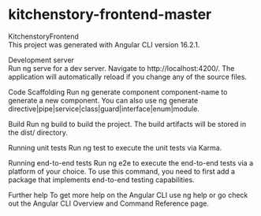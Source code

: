 # kitchenstory-frontend-master
KitchenstoryFrontend  
This project was generated with Angular CLI version 16.2.1.

Development server  
Run ng serve for a dev server. Navigate to http://localhost:4200/. The application will automatically reload if you change any of the source files.

Code Scaffolding 
Run ng generate component component-name to generate a new component. You can also use ng generate directive|pipe|service|class|guard|interface|enum|module.

Build 
Run ng build to build the project. The build artifacts will be stored in the dist/ directory.

Running unit tests 
Run ng test to execute the unit tests via Karma.

Running end-to-end tests
Run ng e2e to execute the end-to-end tests via a platform of your choice. To use this command, you need to first add a package that implements end-to-end testing capabilities.

Further help
To get more help on the Angular CLI use ng help or go check out the Angular CLI Overview and Command Reference page.
